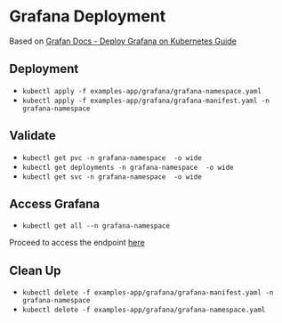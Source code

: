 # Grafana Deployment

Based on [Grafan Docs - Deploy Grafana on Kubernetes Guide](https://grafana.com/docs/grafana/latest/setup-grafana/installation/kubernetes/)

## Deployment

* ```kubectl apply -f examples-app/grafana/grafana-namespace.yaml```
* ```kubectl apply -f examples-app/grafana/grafana-manifest.yaml -n grafana-namespace```

## Validate

* ```kubectl get pvc -n grafana-namespace  -o wide```
* ```kubectl get deployments -n grafana-namespace  -o wide```
* ```kubectl get svc -n grafana-namespace  -o wide```

## Access Grafana

* ```kubectl get all --n grafana-namespace ```

Proceed to access the endpoint [here](http://localhost:3000/)

## Clean Up

* ```kubectl delete -f examples-app/grafana/grafana-manifest.yaml -n grafana-namespace```
* ```kubectl delete -f examples-app/grafana/grafana-namespace.yaml```
